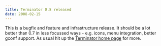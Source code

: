 ```yaml
---
title: Terminator 0.8 released
date: 2008-02-15
---
```


This is a bugfix and feature and infrastructure release.
It should be a lot better than 0.7 in less focussed ways - e.g. icons, menu integration, better gconf support.
As usual hit up the [Terminator home page](http://www.tenshu.net/terminator/) for more.
